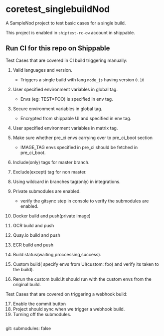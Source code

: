 # coretest_singlebuildNod
A SampleNod project to test basic cases for a single build.

This project is enabled in `shiptest-rc-ow` account in shippable.


## Run CI for this repo on Shippable

Test Cases that are covered in CI build triggering manually:


1. Valid languages and version.
   - Triggers a single build with lang `node_js` having  version `0.10`
2. User specified environment variables in global tag.
   - Envs (eg: TEST=FOO) is specified in env tag.
3. Secure environment variables in global tag.
   - Encrypted from shippable UI and specified in env tag.
4. User specified environment variables in matrix tag.
5. Make sure whether pre_ci envs carrying over to pre_ci_boot section
   - IMAGE_TAG envs specified in pre_ci should be fetched in pre_ci_boot.

6. Include(only) tags for master branch.
7. Exclude(except) tag for non master.
8. Using wildcard in branches tag(only) in integrations.
9. Private submodules are enabled.
    - verify the gitsync step in console to verify the submodules are enabled.

10. Docker build and push(private image)
11. GCR build and push
12. Quay.io build and push
13. ECR build and push
14. Build status(waiting,proccessing,success).
15. Custom build( specify envs from UI(custom: foo)  and verify its taken to the build).
16. Rerun the custom build.It should run with the custom envs from the original build.

Test Cases that are covered on triggering a webhook build:

17. Enable the commit button
18. Project should sync when we trigger a webhook build.
19. Turning off the submodules.
    ```
git:
     submodules: false
``` 
     




